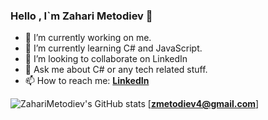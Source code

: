 ### Hello , I`m Zahari Metodiev 👋



- 🔭 I’m currently working on me.
- 🌱 I’m currently learning C# and JavaScript.
- 👯 I’m looking to collaborate on LinkedIn
- 💬 Ask me about C# or any tech related stuff.
- 📫 How to reach me: [**LinkedIn**](https://www.linkedin.com/in/zahari-metodiev-7ab979224/)



![ZahariMetodiev's GitHub stats](https://github-readme-stats.vercel.app/api?username=ZahariMetodiev&show_icons=true&theme=merko)  [**zmetodiev4@gmail.com**]
